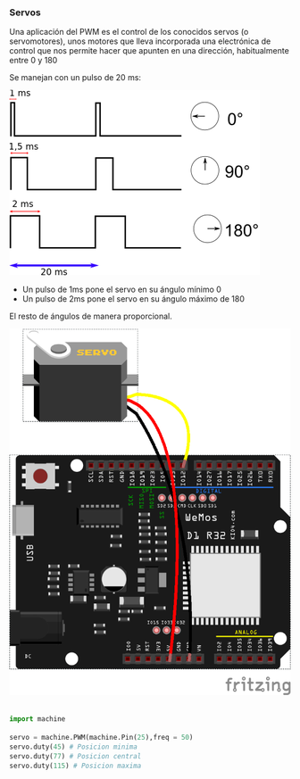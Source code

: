 ### Servos

Una aplicación del PWM es el control de los conocidos servos (o servomotores), unos motores que lleva incorporada una electrónica de control que nos permite hacer que apunten en una dirección, habitualmente entre 0 y 180

Se manejan con un pulso de 20 ms:

![](./images/TiemposServo.svg.png)

* Un pulso de 1ms pone el servo en su ángulo mínimo 0
* Un pulso de 2ms pone el servo en su ángulo máximo de 180

El resto de ángulos de manera proporcional.


![](./images/wemos_d1_R32_servo_bb.png)

```python

import machine

servo = machine.PWM(machine.Pin(25),freq = 50)
servo.duty(45) # Posicion minima
servo.duty(77) # Posicion central
servo.duty(115) # Posicion maxima

```

